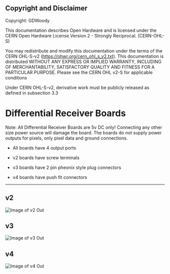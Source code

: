 ## Copyright and Disclaimer
Copyright: GDWoody

This documentation describes Open Hardware and is licensed under the CERN Open Hardware License Version 2 - Strongly Reciprocal. (CERN-OHL-S)

You may redistribute and modify this documentation under the terms of the CERN OHL-S-v2 (https://ohwr.org/cern_ohl_s_v2.txt). This documentation is distributed WITHOUT ANY EXPRESS OR IMPLIED WARRANTY, INCLUDING OF MERCHANTABILITY, SATISFACTORY QUALITY AND FITNESS FOR A PARTICULAR PURPOSE. Please see the CERN OHL v2-S for applicable conditions

Under CERN OHL-S-v2, derivative work must be publicly released as defined in subsection 3.3

# Differential Receiver Boards

Note: All Differential Receiver Boards are 5v DC only! Connecting any other size power source will damage the board. The boards do not supply power outputs for pixels, only pixel data and ground connections.


* All boards have 4 output ports

* v2 boards have screw terminals

* v3 boards have 2 pin pheonix style plug connectors

* v4 boards have push fit connectors 
 
---
## v2
![Image of v2
Out](https://github.com/GDWoody/Pixel-Controllers/blob/main/image/Diff_Recv_v2.png)


## v3
![Image of v3
Out](https://github.com/GDWoody/Pixel-Controllers/blob/main/image/Diff_Recv_v3.png)


## v4
![Image of v4
Out](https://github.com/GDWoody/Pixel-Controllers/blob/main/image/Diff_Recv_v4.png)